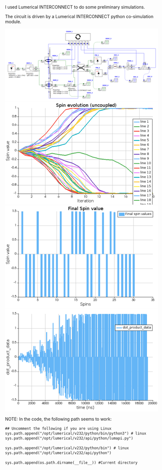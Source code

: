 I used Lumerical INTERCONNECT to do some preliminary simulations.

The circuit is driven by a Lumerical INTERCONNECT python co-simulation module.

![alt text](Ising.png)
![alt text](uncoupled_spins_evolution.png)
![alt text](final_spins.png)
![alt text](dot_product.png)

NOTE:
In the code, the following path seems to work:

```
## Uncomment the following if you are using Linux
sys.path.append("/opt/lumerical/v232/python/bin/python3") # linux
sys.path.append("/opt/lumerical/v232/api/python/lumapi.py") 

sys.path.append("/opt/lumerical/v232/python/bin") # linux
sys.path.append("/opt/lumerical/v232/api/python") 

sys.path.append(os.path.dirname(__file__)) #Current directory
```
